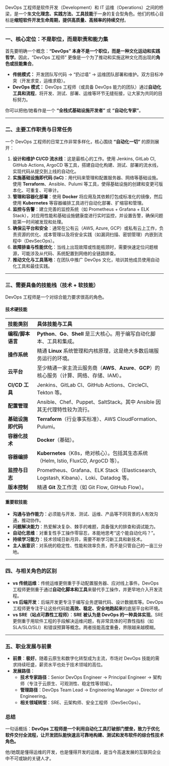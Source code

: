 DevOps 工程师是软件开发（Development）和 IT 运维（Operations）之间的桥梁，是一个集**文化理念、实践方法、工具技能**于一身的复合型角色。他们的核心目标是**缩短软件开发生命周期，提供高质量、高频率的持续交付**。

---

### 一、核心定位：不是职位，而是职责和能力集

首先要明确一个概念：**“DevOps” 本身不是一个职位，而是一种文化运动和实践哲学**。因此，“DevOps 工程师” 更像是一个为了推动和实施这种文化而出现的**角色或技能集合**。

*   **传统模式：** 开发团队写代码 → “扔过墙” → 运维团队部署和维护。双方目标冲突（开发求变，运维求稳）。
*   **DevOps 模式：** DevOps 工程师（或具备 DevOps 能力的团队）通过**自动化工具和流程**，将开发、测试、部署、运维等环节无缝衔接，让大家为共同的目标努力。

你可以把他/她看作是一个 **“全栈式基础设施开发者”** 或 **“自动化专家”**。

---

### 二、主要工作职责与日常任务

一个 DevOps 工程师的日常工作非常多样化，核心围绕 **“自动化一切”** 的原则展开：

1.  **设计和维护 CI/CD 流水线**：这是最核心的工作。使用 Jenkins, GitLab CI, GitHub Actions, ArgoCD 等工具，搭建自动化构建、测试、部署的流水线，实现代码从提交到上线的自动化。
2.  **实施基础设施即代码 (IaC)**：用代码来管理和配置服务器、网络等基础设施。使用 **Terraform**、Ansible、Pulumi 等工具，使得基础设施的创建和变更可版本化、可重复、可审计。
3.  **管理和容器化部署**：使用 **Docker** 将应用及其依赖打包成标准化的镜像，然后使用 **Kubernetes** 等容器编排工具进行自动化部署、扩缩容和管理。
4.  **监控与告警**：建立完善的监控系统（如 Prometheus + Grafana + ELK Stack），对应用性能和基础设施健康度进行实时监控，并设置告警，确保问题能第一时间被发现和处理。
5.  **确保云平台和安全**：通常在公有云（AWS, Azure, GCP）或私有云上工作，负责资源的优化、成本管理以及将安全实践（如漏洞扫描、密钥管理）内嵌到流程中（DevSecOps）。
6.  **故障排查与性能优化**：当线上出现故障或性能瓶颈时，需要快速定位问题根源，可能涉及从代码、系统配置到网络的全链路排查。
7.  **推动文化与工具落地**：在团队中推广 DevOps 文化，培训其他成员使用自动化工具和最佳实践。

---

### 三、需要具备的技能栈（技术 + 软技能）

DevOps 工程师是一个对综合能力要求很高的角色。

#### 技术硬技能

| 技能类别           | 具体技能与工具                                               |
| :----------------- | :----------------------------------------------------------- |
| **编程/脚本语言**  | **Python**、**Go**、**Shell** 是三大核心。用于编写自动化脚本、工具和集成。 |
| **操作系统**       | 精通 **Linux** 系统管理和内核原理，这是绝大多数后端服务运行的环境。 |
| **云平台**         | 至少精通一家主流云服务商（**AWS**、**Azure**、**GCP**）的核心服务（计算、网络、存储、IAM）。 |
| **CI/CD 工具**     | Jenkins、GitLab CI、GitHub Actions、CircleCI、Tekton 等。    |
| **配置管理**       | Ansible、Chef、Puppet、SaltStack。其中 Ansible 因其无代理特性较为流行。 |
| **基础设施即代码** | **Terraform**（行业事实标准）、AWS CloudFormation、Pulumi。  |
| **容器化技术**     | **Docker**（基础）。                                         |
| **容器编排**       | **Kubernetes**（K8s，绝对核心）。包括其生态系统（Helm, Istio, FluxCD, ArgoCD 等）。 |
| **监控与日志**     | Prometheus、Grafana、ELK Stack（Elasticsearch, Logstash, Kibana）、Loki、Datadog 等。 |
| **版本控制**       | 精通 **Git** 及工作流（如 Git Flow, GitHub Flow）。          |

#### 重要软技能

*   **沟通与协作能力**：必须能与开发、测试、运维、产品等不同背景的人有效沟通，推动协作。
*   **问题解决能力**：热爱解决复杂、棘手的难题，具备强大的排查和调试能力。
*   **自动化思维**：对重复性手工操作零容忍，本能地思考“这个能自动化吗？”。
*   **持续学习能力**：技术领域日新月异，需要不断学习新工具和新技术。
*   **主人翁意识**：对系统的稳定性、性能和效率负责，而不是只管自己的一亩三分地。

---

### 四、与相关角色的区别

*   **vs 传统运维**：传统运维更侧重于手动配置服务器、应对线上事件。DevOps 工程师更侧重于通过**自动化脚本和工具**来替代手工操作，并更早地介入开发流程。
*   **vs 后端开发**：后端开发更专注于编写业务逻辑代码、设计数据库等。DevOps 工程师更专注于让这些代码能**高效、稳定、安全地跑起来**的底层平台和环境。
*   **vs SRE（站点可靠性工程师）**：**SRE 被认为是 DevOps 的一种具体实现**。SRE 更侧重于用软件工程的手段解决运维问题，有非常具体的可靠性指标（如 SLA/SLO/SLI）和错误预算等概念。两者技能高度重叠，界限越来越模糊。

---

### 五、职业发展与前景

*   **前景**：**极好**。随着云原生和数字化转型成为主流，市场对 DevOps 技能的需求持续旺盛，薪资水平也处于技术领域的高位。
*   **发展路径**：
    *   **技术专家路径**：Senior DevOps Engineer → Principal Engineer → 架构师（专注于云原生、可观测性、稳定性等领域）。
    *   **管理路径**：DevOps Team Lead → Engineering Manager → Director of Engineering。
    *   **相关领域转型**：SRE、云架构师、安全工程师（DevSecOps）。

### 总结

一句话概括：**DevOps 工程师是一个利用自动化工具打破部门壁垒，致力于优化软件交付全流程，让开发团队能快速且可靠地构建、测试和发布软件的综合性技术角色。**

他/她既是懂得运维的开发，也是懂得开发的运维，是当今高速发展的互联网企业中不可或缺的关键人才。